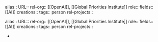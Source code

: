 alias::
URL::
rel-org:: [[OpenAI]], [[Global Priorities Institute]]
role::
fields:: [[AI]]
creations::
tags:: person
rel-projects::

alias::
URL::
rel-org:: [[OpenAI]], [[Global Priorities Institute]]
role::
fields:: [[AI]]
creations::
tags:: person
rel-projects::

-
